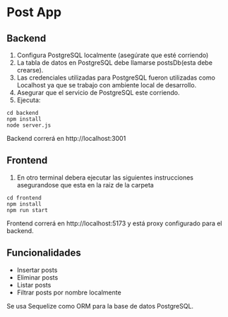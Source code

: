 # Post App

## Backend

1. Configura PostgreSQL localmente (asegúrate que esté corriendo)
2. La tabla de datos en PostgreSQL debe llamarse postsDb(esta debe crearse).
3. Las credenciales utilizadas para PostgreSQL fueron utilizadas como Localhost ya que se trabajo con ambiente local de desarrollo.
4. Asegurar que el servicio de PostgreSQL este corriendo.
4. Ejecuta:

```
cd backend
npm install
node server.js
```

Backend correrá en http://localhost:3001

## Frontend

1. En otro terminal debera ejecutar las siguientes instrucciones asegurandose que esta en la raiz de la carpeta

```
cd frontend
npm install
npm run start
```

Frontend correrá en http://localhost:5173 y está proxy configurado para el backend.

## Funcionalidades

- Insertar posts
- Eliminar posts
- Listar posts
- Filtrar posts por nombre localmente

Se usa Sequelize como ORM para la base de datos PostgreSQL.
